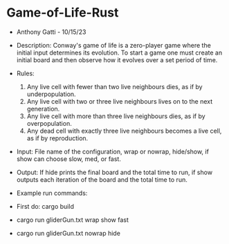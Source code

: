 # Game-of-Life-Rust

 * Anthony Gatti - 10/15/23
 * Description: Conway's game of life is a zero-player game where
   the initial input determines its evolution. To start a game one
   must create an initial board and then observe how it evolves over
   a set period of time.
 * Rules: 
   1. Any live cell with fewer than two live neighbours dies, as if by underpopulation.
   2. Any live cell with two or three live neighbours lives on to the next generation.
   3. Any live cell with more than three live neighbours dies, as if by overpopulation.
   4. Any dead cell with exactly three live neighbours becomes a live cell, as if by reproduction.
 * Input: File name of the configuration, wrap or nowrap, hide/show, if show can choose slow, med, or fast.
 * Output: If hide prints the final board and the total time to run, 
   if show outputs each iteration of the board and the total time to run.

 * Example run commands:
 * First do: cargo build
 * cargo run gliderGun.txt wrap show fast
 * cargo run gliderGun.txt nowrap hide 
